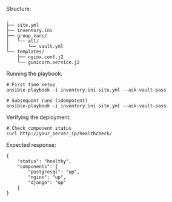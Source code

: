 

Structure:
```
.
├── site.yml
├── inventory.ini
├── group_vars/
│   └── all/
│       └── vault.yml
└── templates/
    ├── nginx.conf.j2
    └── gunicorn.service.j2

```
Running the playbook:
```
# First time setup
ansible-playbook -i inventory.ini site.yml --ask-vault-pass

# Subsequent runs (idempotent)
ansible-playbook -i inventory.ini site.yml --ask-vault-pass
```

Verifying the deployment:
```
# Check component status
curl http://your_server_ip/healthcheck/
```

Expected response:
```
{
    "status": "healthy",
    "components": {
        "postgresql": "up",
        "nginx": "up",
        "django": "up"
    }
}
```
